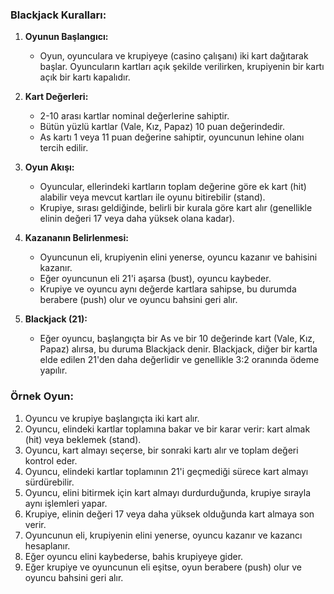 ### Blackjack Kuralları:

1. **Oyunun Başlangıcı:**
   - Oyun, oyunculara ve krupiyeye (casino çalışanı) iki kart dağıtarak başlar. Oyuncuların kartları açık şekilde verilirken, krupiyenin bir kartı açık bir kartı kapalıdır.

2. **Kart Değerleri:**
   - 2-10 arası kartlar nominal değerlerine sahiptir.
   - Bütün yüzlü kartlar (Vale, Kız, Papaz) 10 puan değerindedir.
   - As kartı 1 veya 11 puan değerine sahiptir, oyuncunun lehine olanı tercih edilir.

3. **Oyun Akışı:**
   - Oyuncular, ellerindeki kartların toplam değerine göre ek kart (hit) alabilir veya mevcut kartları ile oyunu bitirebilir (stand).
   - Krupiye, sırası geldiğinde, belirli bir kurala göre kart alır (genellikle elinin değeri 17 veya daha yüksek olana kadar).

4. **Kazananın Belirlenmesi:**
   - Oyuncunun eli, krupiyenin elini yenerse, oyuncu kazanır ve bahisini kazanır.
   - Eğer oyuncunun eli 21'i aşarsa (bust), oyuncu kaybeder.
   - Krupiye ve oyuncu aynı değerde kartlara sahipse, bu durumda berabere (push) olur ve oyuncu bahsini geri alır.

5. **Blackjack (21):**
   - Eğer oyuncu, başlangıçta bir As ve bir 10 değerinde kart (Vale, Kız, Papaz) alırsa, bu duruma Blackjack denir. Blackjack, diğer bir kartla elde edilen 21'den daha değerlidir ve genellikle 3:2 oranında ödeme yapılır.

### Örnek Oyun:

1. Oyuncu ve krupiye başlangıçta iki kart alır.
2. Oyuncu, elindeki kartlar toplamına bakar ve bir karar verir: kart almak (hit) veya beklemek (stand).
3. Oyuncu, kart almayı seçerse, bir sonraki kartı alır ve toplam değeri kontrol eder.
4. Oyuncu, elindeki kartlar toplamının 21'i geçmediği sürece kart almayı sürdürebilir.
5. Oyuncu, elini bitirmek için kart almayı durdurduğunda, krupiye sırayla aynı işlemleri yapar.
6. Krupiye, elinin değeri 17 veya daha yüksek olduğunda kart almaya son verir.
7. Oyuncunun eli, krupiyenin elini yenerse, oyuncu kazanır ve kazancı hesaplanır.
8. Eğer oyuncu elini kaybederse, bahis krupiyeye gider.
9. Eğer krupiye ve oyuncunun eli eşitse, oyun berabere (push) olur ve oyuncu bahsini geri alır.
